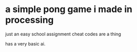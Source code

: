 # a simple pong game i made in processing

just an easy school assignment
cheat codes are a thing

has a very basic ai.

